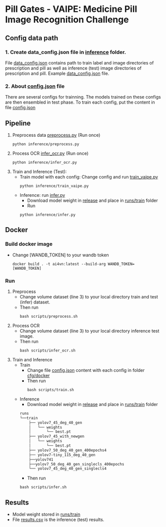 # Pill Gates - VAIPE: Medicine Pill Image Recognition Challenge
## Config data path

### 1. Create data_config.json file in [inference](inference) folder.
File [data_config.json](inference/data_config.json) contains path to train label and image directories of prescription and pill as well as inference (test) image directories of prescription and pill. Example [data_config.json](inference/data_config.example.json) file.

### 2. About [config.json](inference/config.json) file
There are several configs for trainning. The models trained on these configs are then ensembled in test phase. To train each config, put the content in file [config.json](inference/config.json) 

## Pipeline

1. Preprocess data [preprocess.py](inference/preprocess.py) (Run once)
    ```
    python inference/preprocess.py 
    ```
2. Process OCR [infer_ocr.py](inference/infer_ocr.py) (Run once)
    ```
    python inference/infer_ocr.py 
    ```
3. Train and Inference (Test):
    - Train model with each config: Change config and run [train_vaipe.py](inference/train_vaipe.py)
        ```
        python inference/train_vaipe.py
        ```
    - Inference:  run [infer.py](inference/infer.py) 
        - Download model weight in [release](https://github.com/phamgialinhlx/pill-yolov7/releases/tag/v1.0.0) and place in [runs/train](runs/train/) folder
        - Run
        ```
        python inference/infer.py
        ```

## Docker
### Build docker image
- Change [WANDB_TOKEN] to your wandb token
    ```
    docker build . -t ai4vn:latest --build-arg WANDB_TOKEN=[WANDB_TOKEN]
    ```
### Run 
1. Preprocess
    - Change volume dataset (line 3) to your local directory train and test (infer) dataset.
    - Then run
        ``` 
        bash scripts/preprocess.sh 
        ```
2.  Process OCR
    - Change volume dataset (line 3) to your local directory inference test image.
    - Then run
        ```
        bash scripts/infer_ocr.sh
        ```
3. Train and Inference
    - Train
        - Change file [config.json](inference/config.json) content with each config in folder [cfg/docker](cfg/docker)
        - Then run 
            ```
            bash scripts/train.sh
            ```
    - Inference
        - Download model weight in [release](https://github.com/phamgialinhlx/pill-yolov7/releases/tag/v1.0.0) and place in [runs/train](runs/train/) folder
        ```bash
        runs
        └──train
            ├── yolov7_45_deg_40_gen 
            │   └── weights
            │       └── best.pt
            ├── yolov7_45_with_newgen
            │   └── weights
            │       └── best.pt
            ├── yolov7_50_deg_40_gen_400epochs4 
            ├── yolov7-tiny_115_deg_40_gen 
            ├──yolov741
            ├──yolov7_50_deg_40_gen_singlecls_400epochs 
            └── yolov7_45_deg_40_gen_singlecls4
        
        ```
        - Then run
        ```
        bash scripts/infer.sh
        ```
## Results
- Model weight stored in [runs/train](runs/train)
- File [results.csv](runs/ensemble/results.csv) is the inference (test) results.

